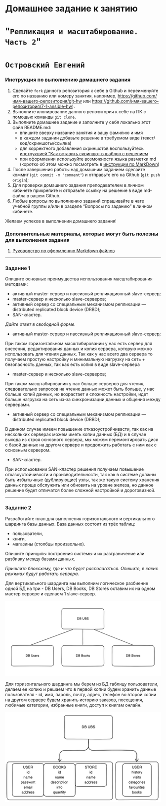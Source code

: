 # Домашнее задание к занятию 
# "`Репликация и масштабирование. Часть 2`"
# `Островский Евгений`


### Инструкция по выполнению домашнего задания

   1. Сделайте `fork` данного репозитория к себе в Github и переименуйте его по названию или номеру занятия, например, https://github.com/имя-вашего-репозитория/git-hw или  https://github.com/имя-вашего-репозитория/7-1-ansible-hw).
   2. Выполните клонирование данного репозитория к себе на ПК с помощью команды `git clone`.
   3. Выполните домашнее задание и заполните у себя локально этот файл README.md:
      - впишите вверху название занятия и вашу фамилию и имя
      - в каждом задании добавьте решение в требуемом виде (текст/код/скриншоты/ссылка)
      - для корректного добавления скриншотов воспользуйтесь [инструкцией "Как вставить скриншот в шаблон с решением](https://github.com/netology-code/sys-pattern-homework/blob/main/screen-instruction.md)
      - при оформлении используйте возможности языка разметки md (коротко об этом можно посмотреть в [инструкции  по MarkDown](https://github.com/netology-code/sys-pattern-homework/blob/main/md-instruction.md))
   4. После завершения работы над домашним заданием сделайте коммит (`git commit -m "comment"`) и отправьте его на Github (`git push origin`);
   5. Для проверки домашнего задания преподавателем в личном кабинете прикрепите и отправьте ссылку на решение в виде md-файла в вашем Github.
   6. Любые вопросы по выполнению заданий спрашивайте в чате учебной группы и/или в разделе “Вопросы по заданию” в личном кабинете.
   
Желаем успехов в выполнении домашнего задания!
   
### Дополнительные материалы, которые могут быть полезны для выполнения задания

1. [Руководство по оформлению Markdown файлов](https://gist.github.com/Jekins/2bf2d0638163f1294637#Code)

---

### Задание 1

Опишите основные преимущества использования масштабирования методами:

- активный master-сервер и пассивный репликационный slave-сервер; 
- master-сервер и несколько slave-серверов;
- активный сервер со специальным механизмом репликации — distributed replicated block device (DRBD);
- SAN-кластер.

*Дайте ответ в свободной форме.*

- активный master-сервер и пассивный репликационный slave-сервер;

При таком горизонтальном масштибировании у нас есть сервер для внесения, редактирования данных и копия сервера, которую можно использовать для чтения данных. Так как у нас всего два сервера то получаем простую настройку и минимальную нагрузку на сеть + безопасность данных, так как есть копия в виде slave-сервера

- master-сервер и несколько slave-серверов;

При таком масштабировании у нас больше серверов для чтения, следовательно запросов на чтение данных может быть больше, у нас больше копий данных, но возрастает и сложность настройки, идет больше нагрузка на сеть из-за синхронизации данных и общения между серверами. 
  
- активный сервер со специальным механизмом репликации — distributed replicated block device (DRBD);

В данном случае имеем повышение отказоустройчивасти, так как на нескольких серверах можем иметь копии данных (БД) и в случае выхода из строя основного сервера, мы можем перемонтировать диск с базой данных на другом сервере и продолжить работать с ним как с основным сервером.

- SAN-кластер.

При использовании SAN-кластер решения получаем повышение отказоустойчивости и производительности, так как в системе должны быть избытычные (дублирующие) узлы, так же такую систему хранения данных проще обслужить или обновить на уровне железа, но данное решение будет отличатся более сложной настройкой и дороговизной.

---

### Задание 2


Разработайте план для выполнения горизонтального и вертикального шардинга базы данных. База данных состоит из трёх таблиц: 

- пользователи, 
- книги, 
- магазины (столбцы произвольно). 

Опишите принципы построения системы и их разграничение или разбивку между базами данных.

*Пришлите блоксхему, где и что будет располагаться. Опишите, в каких режимах будут работать сервера.* 

Для вертикального шардинга мы выполним логическое разбиение одной БД на три - DB Users, DB Books, DB Stores оставим их на одном мастер сервере и сделаем 1 slave-сервер.

![1](https://github.com/joos-net/replication_and_scaling_2/blob/main/1.png)

Для горизонтального шардинга мы берем из БД таблицу пользователи, делаем ее копию и решаем что в первой копии будем хранить данные пользователя - id, имя, пароль, почту, адрес, телефон во второй копии на другом сервере будем хранить историю заказов, посещения, любимые категории, избранные книги, доступ к книгам онлайн.

![2](https://github.com/joos-net/replication_and_scaling_2/blob/main/3.png)
